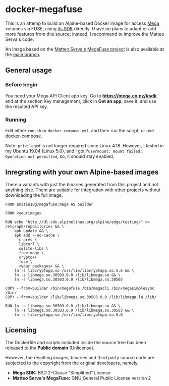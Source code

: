 # docker-megafuse

This is an attemp to build an Alpine-based Docker image for access [Mega](https://github.com/meganz) volumes via FUSE, using [its SDK](https://github.com/meganz/sdk) directly. I have no plans to adapt or add more features from this source; instead, I recommend to improve the Matteo Serva's code.

An image based on the [Matteo Serva's](https://github.com/matteoserva) [MegaFuse project](https://github.com/Amitie10g/docker-megafuse/tree/matteoserva) is also available at the [main branch](https://github.com/Amitie10g/docker-megafuse/tree/matteoserva).

## General usage

### Before begin
You need your Mega API Client app key. Go to **https://mega.co.nz/#sdk**, and at the section Key management, click in **Get an app**, save it, and use the resulted API key.

### Running
Edit either `run.sh` or `docker-compose.yml`, and then run the script, or use docker-compose.

Note: `privileged` is not longer required since Linux 4.18. However, I tested in my Ubuntu 19.04 (Linux 5.0), and I got `fusermount: mount failed: Operation not permitted`, so, it should stay enabled.

## Inregrating with your own Alpine-based images
There a variants with just the binaries generated from this project and not anything else. Them are suitable for integration with other projects without downloading the full image.
```
FROM amitie10g/megafuse:mega AS builder

FROM <yourimage>

RUN echo "http://dl-cdn.alpinelinux.org/alpine/edge/testing/" >> /etc/apk/repositories && \
    apk update && \
    apk add --no-cache \
      c-ares \
      libcurl \
      sqlite-libs \
      freeimage \
      crypto++
      fuse \
      <your packages> && \
    ln -s libcryptopp.so /usr/lib/libcryptopp.so.5.6 && \
    ln -s libmega.so.30503.0.0 /lib/libmega.so && \
    ln -s libmega.so.30503.0.0 /lib/libmega.so.30503

COPY --from=builder /bin/megafuse /bin/megacli /bin/megasimplesync /bin/
COPY --from=builder /lib/libmega.so.30503.0.0 /lib/libmega.la /lib/

RUN ln -s libmega.so.30503.0.0 /lib/libmega.so && \
    ln -s libmega.so.30503.0.0 /lib/libmega.so.30503 && \
    ln -s libcryptopp.so /usr/lib/libcryptopp.so.5.6
``` 
## Licensing
The Dockerfile and scripts included inside the source tree has been released to the **Public domain** (Unlicense).

However, the resulting images, binaries and third party source code are subjected to the copyright from the original developers, namely,

* **Mega SDK:** BSD 2-Clause "Simplified" License
* **Matteo Serva's MegaFuse:** GNU General Public License version 2
